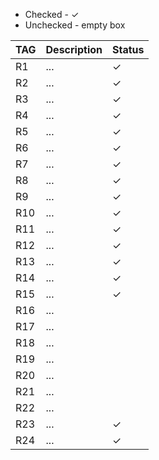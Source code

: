 <ul>
    <li> Checked - &#x2713; </li>
    <li> Unchecked - empty box </li>
</ul>

| TAG | Description | Status   |
|-----|-------------|----------|
| R1  | ...         | &#x2713; |
| R2  | ...         | &#x2713; |
| R3  | ...         | &#x2713; |
| R4  | ...         | &#x2713; |
| R5  | ...         | &#x2713; |
| R6  | ...         | &#x2713; |
| R7  | ...         | &#x2713; |
| R8  | ...         | &#x2713; |
| R9  | ...         | &#x2713; |
| R10 | ...         | &#x2713; |
| R11 | ...         | &#x2713; |
| R12 | ...         | &#x2713; |
| R13 | ...         | &#x2713; |
| R14 | ...         | &#x2713; |
| R15 | ...         | &#x2713; |
| R16 | ...         |          |
| R17 | ...         |          |
| R18 | ...         |          |
| R19 | ...         |          |
| R20 | ...         |          |
| R21 | ...         |          |
| R22 | ...         |          |
| R23 | ...         | &#x2713; |
| R24 | ...         | &#x2713; |